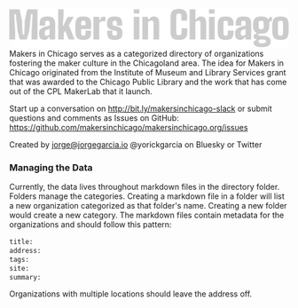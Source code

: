 ![Makers in Chicago](/style400/static/images/logotype.png)  
Makers in Chicago serves as a categorized directory of organizations fostering the maker culture in the Chicagoland area. The idea for Makers in Chicago originated from the Institute of Museum and Library Services grant that was awarded to the Chicago Public Library and the work that has come out of the CPL MakerLab that it launch. 

Start up a conversation on http://bit.ly/makersinchicago-slack or submit questions and comments as Issues on GitHub: https://github.com/makersinchicago/makersinchicago.org/issues

Created by jorge@jorgegarcia.io
@yorickgarcia on Bluesky or Twitter

### Managing the Data

Currently, the data lives throughout markdown files in the directory folder. Folders manage the categories. Creating a markdown file in a folder will list a new organization categorized as that folder's name. Creating a new folder would create a new category. The markdown files contain metadata for the organizations and should follow this pattern:

```
title:  
address:  
tags:  
site:  
summary:  
```

Organizations with multiple locations should leave the address off.
